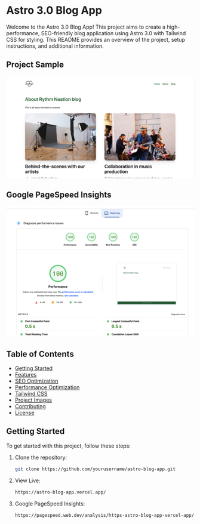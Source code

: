 # Astro 3.0 Blog App

Welcome to the Astro 3.0 Blog App! This project aims to create a high-performance, SEO-friendly blog application using Astro 3.0 with Tailwind CSS for styling. This README provides an overview of the project, setup instructions, and additional information.


## Project Sample
![Project Sample](/images/sample.png)


## Google PageSpeed Insights

![Seo Sample](/images/seo.png)

## Table of Contents
- [Getting Started](#getting-started)
- [Features](#features)
- [SEO Optimization](#seo-optimization)
- [Performance Optimization](#performance-optimization)
- [Tailwind CSS](#tailwind-css)
- [Project Images](#project-images)
- [Contributing](#contributing)
- [License](#license)

## Getting Started

To get started with this project, follow these steps:

1. Clone the repository:
   ```sh
   git clone https://github.com/yourusername/astro-blog-app.git


2. View Live:
   ```sh
   https://astro-blog-app.vercel.app/

3. Google PageSpeed Insights:
   ```sh
   https://pagespeed.web.dev/analysis/https-astro-blog-app-vercel-app/gwt74pvhhy?form_factor=desktop
